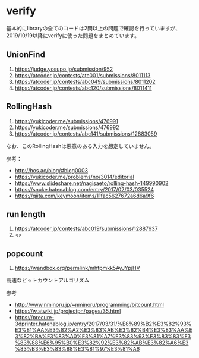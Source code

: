 
# verify

基本的にlibraryの全てのコードは2問以上の問題で確認を行っていますが、2019/10/19以降にverifyに使った問題をまとめています。

## UnionFind

1. <https://judge.yosupo.jp/submission/952>  
1. <https://atcoder.jp/contests/atc001/submissions/8011113>  
1. <https://atcoder.jp/contests/abc049/submissions/8011202>  
1. <https://atcoder.jp/contests/abc120/submissions/8011411>

## RollingHash

1. <https://yukicoder.me/submissions/476991>
1. <https://yukicoder.me/submissions/476992>
1. <https://atcoder.jp/contests/abc141/submissions/12883059>

なお、このRollingHashは悪意のある入力を想定していません。

参考：
- <http://hos.ac/blog/#blog0003>
- <https://yukicoder.me/problems/no/3014/editorial>
- <https://www.slideshare.net/nagisaeto/rolling-hash-149990902>
- <https://snuke.hatenablog.com/entry/2017/02/03/035524>
- <https://qiita.com/keymoon/items/11fac5627672a6d6a9f6>

## run length

1. <https://atcoder.jp/contests/abc019/submissions/12887637>
1. <>

## popcount

1. <https://wandbox.org/permlink/mhfpmkk5AyJYpjHV>

高速なビットカウントアルゴリズム

参考
- <http://www.nminoru.jp/~nminoru/programming/bitcount.html>
- <https://w.atwiki.jp/projectpn/pages/35.html>
- <https://precure-3dprinter.hatenablog.jp/entry/2017/03/31/%E8%89%B2%E3%82%93%E3%81%AA%E3%82%A2%E3%83%AB%E3%82%B4%E3%83%AA%E3%82%BA%E3%83%A0%E3%81%A7%E3%83%93%E3%83%83%E3%83%88%E6%95%B0%E3%82%92%E3%82%AB%E3%82%A6%E3%83%B3%E3%83%88%E3%81%97%E3%81%A6>
